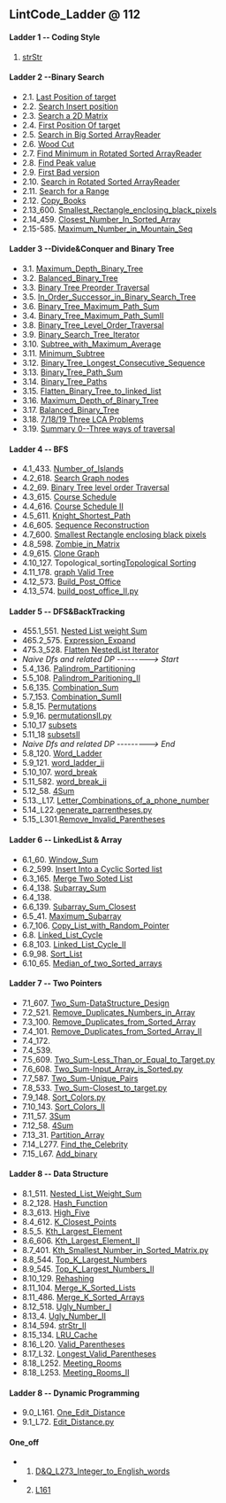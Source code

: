 ## LintCode_Ladder @ **112**

#### Ladder 1 -- Coding Style

1. [strStr](Binary_Search/1.1_strStr.py)

#### Ladder 2 --Binary Search

* 2.1. [Last Position of target](2.Binary_Search/2.1_Last_Position_of_Target.py)
* 2.2. [Search Insert position](2.Binary_Search/2.2_Search_Insert_position.py)
* 2.3. [Search a 2D Matrix](2.Binary_Search/2.3_Search_a2D_Matrix.py)
* 2.4. [First Position Of target](2.Binary_Search/2.4_First_Position_of_Target.py)
* 2.5. [Search in Big Sorted ArrayReader](2.Binary_Search/2.5_Search_in_Big_Sorted_Array.py)
* 2.6. [Wood Cut](2.Binary_Search/2.6_Wood_Cut.py)
* 2.7. [Find Minimum in Rotated Sorted ArrayReader](2.Binary_Search/2.7_Find_Minimum_in_Rotated_Sorted_Array.py)
* 2.8. [Find Peak value](2.Binary_Search/2.8_Find_Peak_Value.py)
* 2.9. [First Bad version](2.Binary_Search/2.9_First_Bad_Version.py)
* 2.10. [Search in Rotated Sorted ArrayReader](2.Binary_Search/2.10_Search_In_Rotated_Sorted_Array.py)
* 2.11. [Search for a Range](2.Binary_Search/2.11_Search_For_A_Range.py)
* 2.12. [Copy_Books](2.Binary_Search/2.12_Copy_Books.py)
* 2.13_600. [Smallest_Rectangle_enclosing_black_pixels](2.Binary_Search/2.13_600_Smallest_Rectangle_enclosing_black_pixels.py)
* 2.14_459. [Closest_Number_In_Sorted_Array](2.Binary_Search/2.14_459_Closest_Number_In_Sorted_Array.py)
* 2.15-585. [Maximum_Number_in_Mountain_Seq](2.Binary_Search/2.15_585_Maximum_Number_in_Mountain_Seq.py)

#### Ladder 3 --Divide&Conquer and Binary Tree
* 3.1. [Maximum_Depth_Binary_Tree](3.Binary_Tree_DC/3.1_Maximum_Depth_of_Binary_Tree.py)
* 3.2. [Balanced_Binary_Tree](3.Binary_Tree_DC/3.2_Balanced_Binary_Tree.py)
* 3.3. [Binary Tree Preorder Traversal](3.Binary_Tree_DC/3.3_Binary_Tree_Preorder_Traversal.py)
* 3.5. [In_Order_Successor_in_Binary_Search_Tree](3.Binary_Tree_DC/3.5_In_Order_Successor_in_Binary_Search_Tree.py)
* 3.6. [Binary_Tree_Maximum_Path_Sum](3.Binary_Tree_DC/3.6_Binary_Tree_Maximum_Path_Sum.py)
* 3.4. [Binary_Tree_Maximum_Path_SumII](3.Binary_Tree_DC/3.4_Binary_Tree_Maximum_Path_SumII.py)
* 3.8. [Binary_Tree_Level_Order_Traversal](3.Binary_Tree_DC/3.8_Binary_Tree_Level_Order_Traversal.py)
* 3.9. [Binary_Search_Tree_Iterator](3.Binary_Tree_DC/3.9_Binary_Search_Tree_Iterator.py)
* 3.10. [Subtree_with_Maximum_Average](3.Binary_Tree_DC/3.10_597_Subtree_with_Maximum_Average.py)
* 3.11. [Minimum_Subtree](3.Binary_Tree_DC/3.11_596_Minimum_Subtree.py)
* 3.12. [Binary_Tree_Longest_Consecutive_Sequence](3.Binary_Tree_DC/3.12_595_Binary_Tree_Longest_Consecutive_Sequence.py)
* 3.13. [Binary_Tree_Path_Sum](3.Binary_Tree_DC/3.13_480_Binary_Tree_Path_Sum.py)
* 3.14. [Binary_Tree_Paths](3.Binary_Tree_DC/3.14_480_Binary_Tree_Paths.py)
* 3.15. [Flatten_Binary_Tree_to_linked_list](3.Binary_Tree_DC/3.15_453_Flatten_Binary_Tree_to_linked_list.py)
* 3.16. [Maximum_Depth_of_Binary_Tree](3.Binary_Tree_DC/3.16_97_Maximum_Depth_of_Binary_Tree.py)
* 3.17. [Balanced_Binary_Tree](3.Binary_Tree_DC/3.17_Balanced_Binary_Tree.py)
* 3.18. [7/18/19 Three LCA Problems](3.Binary_Tree_DC/LCA/)
* 3.19. [Summary 0--Three ways of traversal](3.Binary_Tree_DC/SUM0_three_ways_of_traversal.py)

#### Ladder 4 -- BFS
* 4.1_433. [Number_of_Islands](4.BFS/4.1_433_Number_of_Islands.py)
* 4.2_618. [Search Graph nodes](4.BFS/4.2_618_Search_Graph_nodes.py)
* 4.2_69. [Binary Tree level order Traversal](4.BFS/4.2_69_Binary_Tree_level_order_Traversal.py)
* 4.3_615. [Course Schedule](4.BFS/4.3_615_Course_Schedule.py)
* 4.4_616. [Course Schedule II](4.BFS/4.4_616_Course_Schedule_II.py)
* 4.5_611. [Knight_Shortest_Path](4.BFS/4.5_611_Knight_Shortest_Path.py	)
* 4.6_605. [Sequence Reconstruction](4.BFS/4.6_Sequence_Construction.py)
* 4.7_600. [Smallest Rectangle enclosing black pixels](4.BFS/4.7_600_Smallest_Rectangle_enclosing_black_pixels.py)
* 4.8_598. [Zombie_in_Matrix](4.BFS/4.8_598_Zombie_in_Matrix.py)
* 4.9_615. [Clone Graph](4.BFS/4.9_137_Clone_Graph.py)
* 4.10_127. Topological_sorting[Topological Sorting](4.BFS/4.10_127_Topological_sorting.py)
* 4.11_178. [graph Valid Tree](4.BFS/4.11_178_graph_valid_Tree.py)
* 4.12_573. [Build_Post_Office](4.BFS/4.12_573_Build_Post_Office.py	)
* 4.13_574. [build_post_office_II.py](4.BFS/4.13_574_build_post_office_II.py)

#### Ladder 5 -- DFS&BackTracking
* 455.1_551. [Nested List weight Sum](5.DFS&BackTracking/5.1_551_Nested_List_weight_Sum.py)
* 465.2_575. [Expression_Expand](5.DFS&BackTracking/5.2_575_Expression_Expand.py)
* 475.3_528. [Flatten NestedList Iterator](5.DFS&BackTracking/5.3_528_Flatten_Nested_List_Iterator.py)
* *Naive Dfs and related DP ---------> Start*
* 5.4_136. [Palindrom_Partitioning](5.DFS&BackTracking/naive_dfs_and_its_dp/5.4_136_Palindrom_Partitioning.py)
* 5.5_108. [Palindrom_Paritioning_II](5.DFS&BackTracking/naive_dfs_and_its_dp/5.5_108_Palindrom_Paritioning_II.py)
* 5.6_135. [Combination_Sum](5.DFS&BackTracking/naive_dfs_and_its_dp/5.6_135_Combination_Sum.py)
* 5.7_153. [Combination_SumII](5.DFS&BackTracking/naive_dfs_and_its_dp/5.7_153_Combination_SumII.py)
* 5.8_15. [Permutations](5.DFS&BackTracking/naive_dfs_and_its_dp/5.8_15_Permutations.py)
* 5.9_16. [permutationsII.py](5.DFS&BackTracking/naive_dfs_and_its_dp/5.9_16_permutationsII.py)
* 5.10_17 [subsets](5.DFS&BackTracking/naive_dfs_and_its_dp/5.10_17_subsets.py)
* 5.11_18 [subsetsII](5.DFS&BackTracking/naive_dfs_and_its_dp/5.11_18_subsetsII.py)
* *Naive Dfs and related DP ---------> End*
* 5.8_120. [Word_Ladder](5.DFS&BackTracking/naive_dfs_and_its_dp/5.8_120_Word_Ladder.py)
* 5.9_121. [word_ladder_ii](5.DFS&BackTracking/naive_dfs_and_its_dp/5.9_121_word_ladder_ii.py)
* 5.10_107. [word_break](5.DFS&BackTracking/naive_dfs_and_its_dp/5.10_107_word_break.py)
* 5.11_582. [word_break_ii](5.DFS&BackTracking/naive_dfs_and_its_dp/5.11_582_word_break_ii.py)
* 5.12_58. [4Sum](5.DFS&BackTracking/5.12_58_4Sum.py)
* 5.13._L17. [Letter_Combinations_of_a_phone_number](5.DFS&BackTracking/5.13_L17_Letter_Combinations_of_a_phone_number.py)
* 5.14_L22.[generate_parrentheses.py](5.DFS&BackTracking/5.14_L22_generate_parrentheses.py)
* 5.15_L301.[Remove_Invalid_Parentheses](5.DFS&BackTracking/5.15_L301_Remove_Invalid_Parentheses.py)

#### Ladder 6 -- LinkedList & Array
* 6.1_60. [Window_Sum](6.LinkedList&Array/6.1_60_Window_Sum.py)
* 6.2_599. [Insert Into a Cyclic Sorted list](6.LinkedList&Array/6.2_599_Insert_Into_a_Cyclic_Sorted_list.py)
* 6.3_165. [Merge Two Soted List](6.LinkedList&Array/6.3_165_Merge_Two_Soted_List.py)
* 6.4_138. [Subarray_Sum](6.LinkedList&Array/6.4_138_Subarray_Sum.py)
* 6.4_138.
* 6.6_139. [Subarray_Sum_Closest](6.LinkedList&Array/6.6_139_Subarray_Sum_Closest.py)
* 6.5_41. [Maximum_Subarray](6.LinkedList&Array/6.5_41_Maximum_Subarray.py)
* 6.7_106. [Copy_List_with_Random_Pointer](6.LinkedList&Array/6.7_106_Copy_List_with_Random_Pointer.py)
* 6.8. [Linked_List_Cycle](6.LinkedList&Array/6.8_Linked_List_Cycle.py)
* 6.8_103. [Linked_List_Cycle_II](6.LinkedList&Array/6.8_103_Linked_List_Cycle_II.py)
* 6.9_98. [Sort_List](6.LinkedList&Array/6.9_98_Sort_List.py)
* 6.10_65. [Median_of_two_Sorted_arrays](6.LinkedList&Array/6.10_Median_of_sorted_Arrays.py)


#### Ladder 7 -- Two Pointers
* 7.1_607. [Two_Sum-DataStructure_Design](7.Two_Pointers/7.1_607_Two_Sum-DataStructure_Design.py)
* 7.2_521. [Remove_Duplicates_Numbers_in_Array](7.Two_Pointers/7.2_521_Remove_Duplicates_Numbers_in_Array.py)
* 7.3_100. [Remove_Duplicates_from_Sorted_Array](7.Two_Pointers/7.3_100_Remove_Duplicates_from_Sorted_Array.py)
* 7.4_101. [Remove_Duplicates_from_Sorted_Array_II](7.Two_Pointers/7.4_101_Remove_Duplicates_from_Sorted_Array_II.py)
* 7.4_172.
* 7.4_539.
* 7.5_609. [Two_Sum-Less_Than_or_Equal_to_Target.py](7.Two_Pointers/7.5_609_Two_Sum-Less_Than_or_Equal_to_Target.py)
* 7.6_608. [Two_Sum-Input_Array_is_Sorted.py](7.Two_Pointers/7.6_608_Two_Sum-Input_Array_is_Sorted.py)
* 7.7_587. [Two_Sum-Unique_Pairs](7.Two_Pointers/7.7_587_Two_Sum-Unique_Pairs.py)
* 7.8_533. [Two_Sum-Closest_to_target.py](7.Two_Pointers/7.8_533_Two_Sum-Closest_to_target.py)
* 7.9_148. [Sort_Colors.py](7.Two_Pointers/7.9_148_Sort_Colors.py)
* 7.10_143. [Sort_Colors_II](7.Two_Pointers/7.10_143_Sort_Colors_II.py)
* 7.11_57. [3Sum](7.Two_Pointers/7.11_57_3Sum.py)
* 7.12_58. [4Sum](7.Two_Pointers/7.12_58_4Sum.py)
* 7.13_31. [Partition_Array](7.Two_Pointers/7.13_31_Partition_Array.py)
* 7.14_L277. [Find_the_Celebrity](7.Two_Pointers/7.14_L277_Find_the_Celebrity.py)
* 7.15_L67. [Add_binary](7.Two_Pointers/7.15_L67_Add_binary.py)

#### Ladder 8 -- Data Structure

* 8.1_511. [Nested_List_Weight_Sum](8.Data_Structure/8.1_511_Nested_List_Weight_Sum.py)
* 8.2_128. [Hash_Function](8.Data_Structure/8.2_128_Hash_Function.py)
* 8.3_613. [High_Five](8.Data_Structure/8.3_613_High_Five.py)
* 8.4_612. [K_Closest_Points](8.Data_Structure/8.4_612_K_Closest_Points.py)
* 8.5_5. [Kth_Largest_Element](8.Data_Structure/8.5_5_Kth_Largest_Element.py)
* 8.6_606. [Kth_Largest_Element_II](8.Data_Structure/8.6_606_Kth_Largest_Element_II.py)
* 8.7_401. [Kth_Smallest_Number_in_Sorted_Matrix.py](8.Data_Structure/8.7_401_Kth_Smallest_Number_in_Sorted_Matrix.py)
* 8.8_544. [Top_K_Largest_Numbers](8.Data_Structure/8.8_544_Top_K_Largest_Numbers.py)
* 8.9_545. [Top_K_Largest_Numbers_II](8.Data_Structure/8.9_545_Top_K_Largest_Numbers_II.py)
* 8.10_129. [Rehashing](8.Data_Structure/8.10_129_Rehashing.py)
* 8.11_104. [Merge_K_Sorted_Lists](8.Data_Structure/8.11_104_Merge_K_Sorted_Lists.py)
* 8.11_486. [Merge_K_Sorted_Arrays](8.Data_Structure/8.11_486_Merge_K_Sorted_Arrays.py)
* 8.12_518. [Ugly_Number_I](8.Data_Structure/8.12_518_Ugly_Number_I.py)
* 8.13_4. [Ugly_Number_II](8.Data_Structure/8.13_4_Ugly_Number_II.py)
* 8.14_594. [strStr_II](8.Data_Structure/8.14_594_strStr_II.py)
* 8.15_134. [LRU_Cache](8.Data_Structure/8.15_134_LRU_Cache.py)
* 8.16_L20. [Valid_Parentheses](8.Data_Structure/8.16_L20_Valid_Parentheses.py)
* 8.17_L32. [Longest_Valid_Parentheses](8.Data_Structure/8.17_L32_Longest_Valid_Parentheses.py)
* 8.18_L252. [Meeting_Rooms](8.Data_Structure/8.18_L252_Meeting_Rooms.py)
* 8.18_L253. [Meeting_Rooms_II](8.Data_Structure/8.18_L253_Meeting_Rooms_II.py)


#### Ladder 8 -- Dynamic Programming
* 9.0_L161. [One_Edit_Distance](9.Dynamic_Programming/9.0_L161_One_Edit_Distance.py)
* 9.1_L72. [Edit_Distance.py](9.Dynamic_Programming/9.1_L72_Edit_Distance.py)
#### One_off
* 1. [D&Q_L273_Integer_to_English_words](One_off/D&Q_L273_Integer_to_English_words.py)
* 2. [L161](One_off/D&Q_L273_Integer_to_English_words.py)
